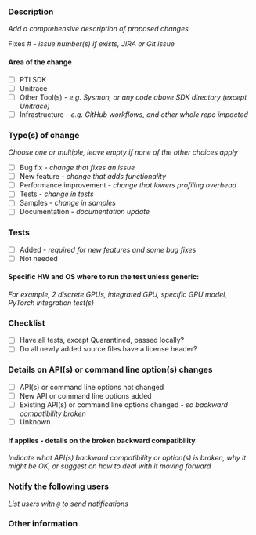 ### Description
_Add a comprehensive description of proposed changes_


Fixes # - _issue number(s) if exists, JIRA or Git issue_

#### Area of the change

- [ ] PTI SDK
- [ ] Unitrace
- [ ] Other Tool(s) - _e.g. Sysmon, or any code above SDK directory (except Unitrace)_
- [ ] Infrastructure - _e.g. GitHub workflows, and other whole repo impacted_

### Type(s) of change
_Choose one or multiple, leave empty if none of the other choices apply_

- [ ] Bug fix - _change that fixes an issue_
- [ ] New feature - _change that adds functionality_
- [ ] Performance improvement - _change that lowers profiling overhead_
- [ ] Tests - _change in tests_
- [ ] Samples - _change in samples_
- [ ] Documentation - _documentation update_

### Tests

- [ ] Added - _required for new features and some bug fixes_
- [ ] Not needed

#### Specific HW and OS where to run the test unless generic:
_For example, 2 discrete GPUs, integrated GPU, specific GPU model, PyTorch integration test(s)_

### Checklist

- [ ] Have all tests, except Quarantined, passed locally?
- [ ] Do all newly added source files have a license header?

### Details on API(s) or command line option(s) changes

- [ ] API(s) or command line options not changed
- [ ] New API or command line options added
- [ ] Existing API(s) or command line options changed - _so backward compatibility broken_
- [ ] Unknown

#### If applies - details on the broken backward compatibility
_Indicate what API(s) backward compatibility or option(s) is broken, why it might be OK, or suggest on how to deal with it moving forward_

### Notify the following users
_List users with `@` to send notifications_

### Other information
